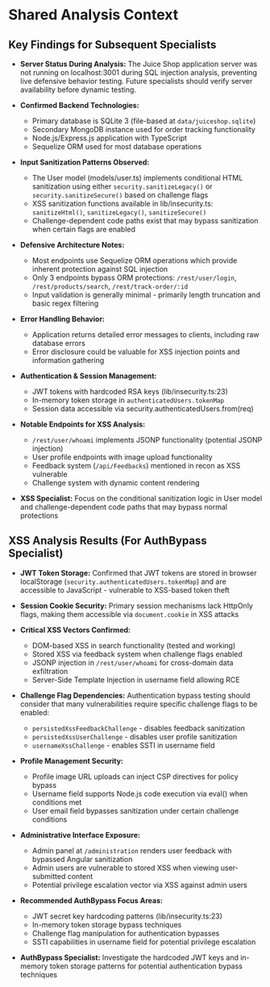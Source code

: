 # Shared Analysis Context

## Key Findings for Subsequent Specialists

- **Server Status During Analysis:** The Juice Shop application server was not running on localhost:3001 during SQL injection analysis, preventing live defensive behavior testing. Future specialists should verify server availability before dynamic testing.

- **Confirmed Backend Technologies:** 
  - Primary database is SQLite 3 (file-based at `data/juiceshop.sqlite`)
  - Secondary MongoDB instance used for order tracking functionality
  - Node.js/Express.js application with TypeScript
  - Sequelize ORM used for most database operations

- **Input Sanitization Patterns Observed:**
  - The User model (models/user.ts) implements conditional HTML sanitization using either `security.sanitizeLegacy()` or `security.sanitizeSecure()` based on challenge flags
  - XSS sanitization functions available in lib/insecurity.ts: `sanitizeHtml()`, `sanitizeLegacy()`, `sanitizeSecure()`
  - Challenge-dependent code paths exist that may bypass sanitization when certain flags are enabled

- **Defensive Architecture Notes:**
  - Most endpoints use Sequelize ORM operations which provide inherent protection against SQL injection
  - Only 3 endpoints bypass ORM protections: `/rest/user/login`, `/rest/products/search`, `/rest/track-order/:id`
  - Input validation is generally minimal - primarily length truncation and basic regex filtering

- **Error Handling Behavior:**
  - Application returns detailed error messages to clients, including raw database errors
  - Error disclosure could be valuable for XSS injection points and information gathering

- **Authentication & Session Management:**
  - JWT tokens with hardcoded RSA keys (lib/insecurity.ts:23)
  - In-memory token storage in `authenticatedUsers.tokenMap`
  - Session data accessible via security.authenticatedUsers.from(req)

- **Notable Endpoints for XSS Analysis:**
  - `/rest/user/whoami` implements JSONP functionality (potential JSONP injection)
  - User profile endpoints with image upload functionality
  - Feedback system (`/api/Feedbacks`) mentioned in recon as XSS vulnerable
  - Challenge system with dynamic content rendering

- **XSS Specialist:** Focus on the conditional sanitization logic in User model and challenge-dependent code paths that may bypass normal protections

## XSS Analysis Results (For AuthBypass Specialist)

- **JWT Token Storage:** Confirmed that JWT tokens are stored in browser localStorage (`security.authenticatedUsers.tokenMap`) and are accessible to JavaScript - vulnerable to XSS-based token theft

- **Session Cookie Security:** Primary session mechanisms lack HttpOnly flags, making them accessible via `document.cookie` in XSS attacks

- **Critical XSS Vectors Confirmed:**
  - DOM-based XSS in search functionality (tested and working)
  - Stored XSS via feedback system when challenge flags enabled 
  - JSONP injection in `/rest/user/whoami` for cross-domain data exfiltration
  - Server-Side Template Injection in username field allowing RCE

- **Challenge Flag Dependencies:** Authentication bypass testing should consider that many vulnerabilities require specific challenge flags to be enabled:
  - `persistedXssFeedbackChallenge` - disables feedback sanitization
  - `persistedXssUserChallenge` - disables user profile sanitization
  - `usernameXssChallenge` - enables SSTI in username field

- **Profile Management Security:** 
  - Profile image URL uploads can inject CSP directives for policy bypass
  - Username field supports Node.js code execution via eval() when conditions met
  - User email field bypasses sanitization under certain challenge conditions

- **Administrative Interface Exposure:**
  - Admin panel at `/administration` renders user feedback with bypassed Angular sanitization
  - Admin users are vulnerable to stored XSS when viewing user-submitted content
  - Potential privilege escalation vector via XSS against admin users

- **Recommended AuthBypass Focus Areas:**
  - JWT secret key hardcoding patterns (lib/insecurity.ts:23)
  - In-memory token storage bypass techniques
  - Challenge flag manipulation for authentication bypasses
  - SSTI capabilities in username field for potential privilege escalation

- **AuthBypass Specialist:** Investigate the hardcoded JWT keys and in-memory token storage patterns for potential authentication bypass techniques
